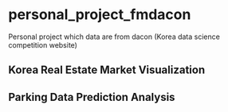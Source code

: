 # personal_project_fmdacon
Personal project which data are from dacon (Korea data science competition website)

## Korea Real Estate Market Visualization

## Parking Data Prediction Analysis

